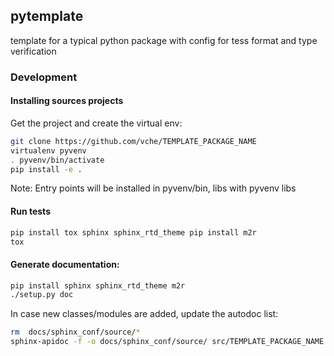 ## pytemplate

template for a typical python package with config for tess format and type verification

### Development

#### Installing sources projects

Get the project and create the virtual env:
```sh
git clone https://github.com/vche/TEMPLATE_PACKAGE_NAME
virtualenv pyvenv
. pyvenv/bin/activate
pip install -e .
```

Note: Entry points will be installed in pyvenv/bin, libs with pyvenv libs

#### Run tests

```sh
pip install tox sphinx sphinx_rtd_theme pip install m2r
tox
```

#### Generate documentation:

```sh
pip install sphinx sphinx_rtd_theme m2r
./setup.py doc
```

In case new classes/modules are added, update the autodoc list:
```sh
rm  docs/sphinx_conf/source/*
sphinx-apidoc -f -o docs/sphinx_conf/source/ src/TEMPLATE_PACKAGE_NAME
```
